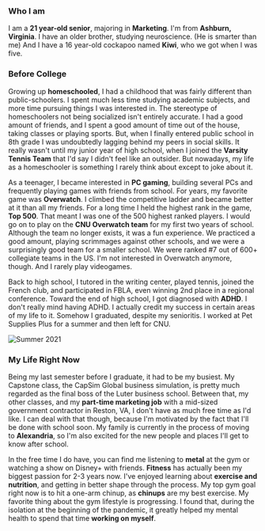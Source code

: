 ### Who I am
I am a **21 year-old senior**, majoring in **Marketing**. I'm from **Ashburn, Virginia**. I have an older brother, studying neuroscience. (He is smarter than me) And I have a 16 year-old cockapoo named **Kiwi**, who we got when I was five.

### Before College
Growing up **homeschooled**, I had a childhood that was fairly different than public-schoolers. I spent much less time studying academic subjects, and more time pursuing things I was interested in. The stereotype of homeschoolers not being socialized isn't entirely accurate. I had a good amount of friends, and I spent a good amount of time out of the house, taking classes or playing sports. But, when I finally entered public school in 8th grade I was undoubtedly lagging behind my peers in social skills. It really wasn't until my junior year of high school, when I joined the **Varsity Tennis Team** that I'd say I didn't feel like an outsider. But nowadays, my life as a homeschooler is something I rarely think about except to joke about it.

As a teenager, I became interested in **PC gaming**, building several PCs and frequently playing games with friends from school. For years, my favorite game was **Overwatch**. I climbed the competitive ladder and became better at it than all my friends. For a long time I held the highest rank in the game, **Top 500**. That meant I was one of the 500 highest ranked players. I would go on to play on the **CNU Overwatch team** for my first two years of school. Although the team no longer exists, it was a fun experience. We practiced a good amount, playing scrimmages against other schools, and we were a surprisingly good team for a smaller school. We were ranked #7 out of 600+ collegiate teams in the US. I'm not interested in Overwatch anymore, though. And I rarely play videogames.

Back to high school, I tutored in the writing center, played tennis, joined the French club, and participated in FBLA, even winning 2nd place in a regional conference. Toward the end of high school, I got diagnosed with **ADHD**. I don't really mind having ADHD. I actually credit my success in certain areas of my life to it. Somehow I graduated, despite my senioritis. I worked at Pet Supplies Plus for a summer and then left for CNU.

![Summer 2021](https://jubransamra.github.io/Jublog/images/Boatpic.jpg)

### My Life Right Now
Being my last semester before I graduate, it had to be my busiest. My Capstone class, the CapSim Global business simulation, is pretty much regarded as the final boss of the Luter business school. Between that, my other classes, and my **part-time marketing job** with a mid-sized government contractor in Reston, VA, I don't have as much free time as I'd like. I can deal with that though, because I'm motivated by the fact that I'll be done with school soon. My family is currently in the process of moving to **Alexandria**, so I'm also excited for the new people and places I'll get to know after school.

In the free time I do have, you can find me listening to **metal** at the gym or watching a show on Disney+ with friends. **Fitness** has actually been my biggest passion for 2-3 years now. I've enjoyed learning about **exercise and nutrition**, and getting in better shape through the process. My top gym goal right now is to hit a one-arm chinup, as **chinups** are my best exercise. My favorite thing about the gym lifestyle is progressing. I found that, during the isolation at the beginning of the pandemic, it greatly helped my mental health to spend that time **working on myself**.
